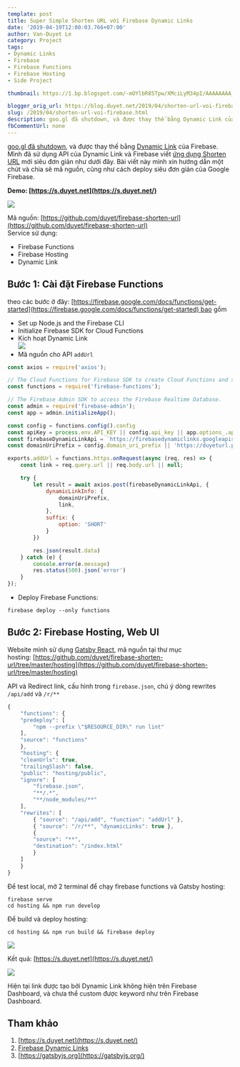 ```yaml
---
template: post
title: Super Simple Shorten URL với Firebase Dynamic Links
date: '2019-04-19T12:00:03.766+07:00'
author: Van-Duyet Le
category: Project
tags:
- Dynamic Links
- Firebase
- Firebase Functions
- Firebase Hosting
- Side Project

thumbnail: https://1.bp.blogspot.com/-mOYlbR85Tpw/XMciLyM34pI/AAAAAAAA_bE/aJtpyjh8Us0E5pbp8y6Djz4XA_qHmGFIACLcBGAs/s1600/Screen%2BShot%2B2019-04-29%2Bat%2B11.11.23%2BPM.png

blogger_orig_url: https://blog.duyet.net/2019/04/shorten-url-voi-firebase.html
slug: /2019/04/shorten-url-voi-firebase.html
description: goo.gl đã shutdown, và được thay thế bằng Dynamic Link của Firebase. Mình đã sử dụng API của Dynamic Link và Firebase viết ứng dụng Shorten URL mới siêu đơn giản như dưới đây. Bài viết này mình xin hướng dẫn một chút và chia sẽ mã nguồn, cũng như cách deploy siêu đơn giản của Google Firebase.
fbCommentUrl: none
---
```


[goo.gl đã shutdown](https://www.searchenginejournal.com/goo-gl/246569/), và được thay thế bằng [Dynamic Link](https://firebase.google.com/docs/dynamic-links) của Firebase. Mình đã sử dụng API của Dynamic Link và Firebase viết [ứng dụng Shorten URL](https://s.duyet.net/) mới siêu đơn giản như dưới đây. Bài viết này mình xin hướng dẫn một chút và chia sẽ mã nguồn, cũng như cách deploy siêu đơn giản của Google Firebase.  
  
**Demo: [https://s.duyet.net](https://s.duyet.net/)**  

[![](https://1.bp.blogspot.com/-mOYlbR85Tpw/XMciLyM34pI/AAAAAAAA_bE/aJtpyjh8Us0E5pbp8y6Djz4XA_qHmGFIACLcBGAs/s1600/Screen%2BShot%2B2019-04-29%2Bat%2B11.11.23%2BPM.png)](https://1.bp.blogspot.com/-mOYlbR85Tpw/XMciLyM34pI/AAAAAAAA_bE/aJtpyjh8Us0E5pbp8y6Djz4XA_qHmGFIACLcBGAs/s1600/Screen%2BShot%2B2019-04-29%2Bat%2B11.11.23%2BPM.png)

  
Mã nguồn: [https://github.com/duyet/firebase-shorten-url](https://github.com/duyet/firebase-shorten-url)  
Service sử dụng:  

* Firebase Functions
* Firebase Hosting
* Dynamic Link

## Bước 1: Cài đặt Firebase Functions 

theo các bước ở đây: [https://firebase.google.com/docs/functions/get-started](https://firebase.google.com/docs/functions/get-started) bao gồm  


- Set up Node.js and the Firebase CLI  
- Initialize Firebase SDK for Cloud Functions
- Kích hoạt Dynamic Link  
[![](https://3.bp.blogspot.com/-cCVwSlW79zE/XMckrgE5OiI/AAAAAAAA_bQ/thCrS7fDnHEtqKHGW_z9JeMPL3B48SdnQCLcBGAs/s1600/Screen%2BShot%2B2019-04-29%2Bat%2B11.19.25%2BPM.png)](https://3.bp.blogspot.com/-cCVwSlW79zE/XMckrgE5OiI/AAAAAAAA_bQ/thCrS7fDnHEtqKHGW_z9JeMPL3B48SdnQCLcBGAs/s1600/Screen%2BShot%2B2019-04-29%2Bat%2B11.19.25%2BPM.png)  
- Mã nguồn cho API `addUrl`  

```js
const axios = require('axios');

// The Cloud Functions for Firebase SDK to create Cloud Functions and setup triggers.
const functions = require('firebase-functions');

// The Firebase Admin SDK to access the Firebase Realtime Database.
const admin = require('firebase-admin');
const app = admin.initializeApp();

const config = functions.config().config
const apiKey = process.env.API_KEY || config.api_key || app.options_.apiKey
const firebaseDynamicLinkApi = `https://firebasedynamiclinks.googleapis.com/v1/shortLinks?key=${apiKey}`;
const domainUriPrefix = config.domain_uri_prefix || 'https://duyeturl.page.link';

exports.addUrl = functions.https.onRequest(async (req, res) => {
    const link = req.query.url || req.body.url || null;

    try {
        let result = await axios.post(firebaseDynamicLinkApi, {
            dynamicLinkInfo: {
                domainUriPrefix,
                link,
            },
            suffix: {
                option: 'SHORT'
            }
        })

        res.json(result.data)
    } catch (e) {
        console.error(e.message)
        res.status(500).json('error')
    }
});
```
  
- Deploy Firebase Functions:  

```
firebase deploy --only functions
```

## Bước 2: Firebase Hosting, Web UI

Website mình sử dụng [Gatsby React](https://gatsbyjs.org/), mã nguồn tại thư mục hosting: [https://github.com/duyet/firebase-shorten-url/tree/master/hosting](https://github.com/duyet/firebase-shorten-url/tree/master/hosting)  
  
API và Redirect link, cấu hình trong `firebase.json`, chú ý dòng rewrites `/api/add` và `/r/**`  

```js
{
    "functions": {
    "predeploy": [
        "npm --prefix \"$RESOURCE_DIR\" run lint"
    ],
    "source": "functions"
    },
    "hosting": {
    "cleanUrls": true,
    "trailingSlash": false,
    "public": "hosting/public",
    "ignore": [
        "firebase.json",
        "**/.*",
        "**/node_modules/**"
    ],
    "rewrites": [
        { "source": "/api/add", "function": "addUrl" },
        { "source": "/r/**", "dynamicLinks": true },
        {
        "source": "**",
        "destination": "/index.html"
        }
    ]
    }
}
```


Để test local, mở 2 terminal để chạy firebase functions và Gatsby hosting:  

```
firebase serve
cd hosting && npm run develop
```


Để build và deploy hosting:  
```
cd hosting && npm run build && firebase deploy
```


[![](https://1.bp.blogspot.com/-JVpuNLRiG30/XMcpQ9rtPzI/AAAAAAAA_bc/dozCos8sL9cgJsH0Y97ntVPhxnkIVo59ACLcBGAs/s1600/Screen%2BShot%2B2019-04-29%2Bat%2B11.41.36%2BPM.png)](https://1.bp.blogspot.com/-JVpuNLRiG30/XMcpQ9rtPzI/AAAAAAAA_bc/dozCos8sL9cgJsH0Y97ntVPhxnkIVo59ACLcBGAs/s1600/Screen%2BShot%2B2019-04-29%2Bat%2B11.41.36%2BPM.png)

Kết quả: [https://s.duyet.net](https://s.duyet.net/)  
  

[![](https://1.bp.blogspot.com/-mOYlbR85Tpw/XMciLyM34pI/AAAAAAAA_bI/bZ3GGBH2QA0OLdC8HrwNl_nFF2TVMu8hQCEwYBhgL/s1600/Screen%2BShot%2B2019-04-29%2Bat%2B11.11.23%2BPM.png)](https://1.bp.blogspot.com/-mOYlbR85Tpw/XMciLyM34pI/AAAAAAAA_bI/bZ3GGBH2QA0OLdC8HrwNl_nFF2TVMu8hQCEwYBhgL/s1600/Screen%2BShot%2B2019-04-29%2Bat%2B11.11.23%2BPM.png)

  
Hiện tại link được tạo bởi Dynamic Link không hiện trên Firebase Dashboard, và chưa thể custom được keyword như trên Firebase Dashboard.  

## Tham khảo

1.  [https://s.duyet.net](https://s.duyet.net/)
2.  [Firebase Dynamic Links](https://firebase.google.com/docs/dynamic-links)
3.  [https://gatsbyjs.org](https://gatsbyjs.org/)